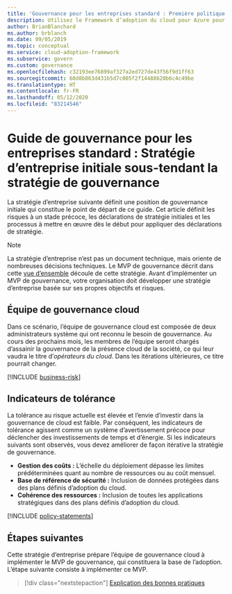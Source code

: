 ```yaml
---
title: 'Gouvernance pour les entreprises standard : Première politique de l’entreprise'
description: Utilisez le Framework d’adoption du cloud pour Azure pour définir la position de gouvernance initiale, les risques à un stade précoce, les déclarations de stratégie initiales et les processus à mettre en œuvre dès le début.
author: BrianBlanchard
ms.author: brblanch
ms.date: 09/05/2019
ms.topic: conceptual
ms.service: cloud-adoption-framework
ms.subservice: govern
ms.custom: governance
ms.openlocfilehash: c32193ee76899af327a2ed727de43f56f9d1ff63
ms.sourcegitcommit: 60d8b863d431b5d7c005f2f14488620b6c4c49be
ms.translationtype: HT
ms.contentlocale: fr-FR
ms.lasthandoff: 05/12/2020
ms.locfileid: "83214546"
---
```

# <a name="standard-enterprise-governance-guide-initial-corporate-policy-behind-the-governance-strategy"></a>Guide de gouvernance pour les entreprises standard : Stratégie d’entreprise initiale sous-tendant la stratégie de gouvernance

La stratégie d’entreprise suivante définit une position de gouvernance initiale qui constitue le point de départ de ce guide. Cet article définit les risques à un stade précoce, les déclarations de stratégie initiales et les processus à mettre en œuvre dès le début pour appliquer des déclarations de stratégie.

> [!NOTE]
>La stratégie d’entreprise n’est pas un document technique, mais oriente de nombreuses décisions techniques. Le MVP de gouvernance décrit dans cette [vue d’ensemble](./index.md) découle de cette stratégie. Avant d’implémenter un MVP de gouvernance, votre organisation doit développer une stratégie d’entreprise basée sur ses propres objectifs et risques.

## <a name="cloud-governance-team"></a>Équipe de gouvernance cloud

Dans ce scénario, l’équipe de gouvernance cloud est composée de deux administrateurs système qui ont reconnu le besoin de gouvernance. Au cours des prochains mois, les membres de l’équipe seront chargés d’assainir la gouvernance de la présence cloud de la société, ce qui leur vaudra le titre d’_opérateurs du cloud_. Dans les itérations ultérieures, ce titre pourrait changer.

[!INCLUDE [business-risk](../../../../includes/business-risks.md)]

## <a name="tolerance-indicators"></a>Indicateurs de tolérance

La tolérance au risque actuelle est élevée et l’envie d’investir dans la gouvernance de cloud est faible. Par conséquent, les indicateurs de tolérance agissent comme un système d’avertissement précoce pour déclencher des investissements de temps et d’énergie. Si les indicateurs suivants sont observés, vous devez améliorer de façon itérative la stratégie de gouvernance.

- **Gestion des coûts :** L’échelle du déploiement dépasse les limites prédéterminées quant au nombre de ressources ou au coût mensuel.
- **Base de référence de sécurité :** Inclusion de données protégées dans des plans définis d’adoption du cloud.
- **Cohérence des ressources :** Inclusion de toutes les applications stratégiques dans des plans définis d’adoption du cloud.

[!INCLUDE [policy-statements](../../../../includes/policy-statements.md)]

## <a name="next-steps"></a>Étapes suivantes

Cette stratégie d’entreprise prépare l’équipe de gouvernance cloud à implémenter le MVP de gouvernance, qui constituera la base de l’adoption. L’étape suivante consiste à implémenter ce MVP.

> [!div class="nextstepaction"]
> [Explication des bonnes pratiques](./prescriptive-guidance.md)
